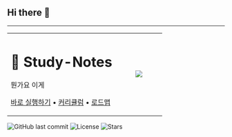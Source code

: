 ## Hi there 👋

<!--
**boadt/boadt** is a ✨ _special_ ✨ repository because its `README.md` (this file) appears on your GitHub profile.

Here are some ideas to get you started:

- 🔭 I’m currently working on ...
- 🌱 I’m currently learning ...
- 👯 I’m looking to collaborate on ...
- 🤔 I’m looking for help with ...
- 💬 Ask me about ...
- 📫 How to reach me: ...
- 😄 Pronouns: ...
- ⚡ Fun fact: ...
-->

---
<table>
  <tr>
    <td width="70%">
      <h1>🚀 Study-Notes</h1>
      <p>뭔가요 이게</p>
      <p>
        <a href="#quick-start">바로 실행하기</a> •
        <a href="#curriculum">커리큘럼</a> •
        <a href="#roadmap">로드맵</a>
      </p>
    </td>
    <td align="center">
     <img src=\"https://img.shields.io/badge/Study_Notes-LLM-blue.svg\"/>
    </td>
  </tr>
</table>

![GitHub last commit](https://img.shields.io/github/last-commit/boadt/study-notes?style=flat-square)
![License](https://img.shields.io/github/license/boadt/study-notes?style=flat-square)
![Stars](https://img.shields.io/github/stars/boadt/study-notes?style=social)


